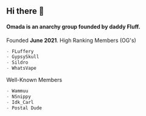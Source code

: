 ## Hi there 👋

#### Omada is an anarchy group founded by daddy Fluff.
Founded **June 2021**.
High Ranking Members (OG's)
```d
- FLuffery
- GypsySkull
- Sildro
- WhatsVape
```
Well-Known Members
```d
- Wammuu
- NSnippy
- Idk_Carl
- Postal Dude
```


<!--
OmadaDevel is for the developers of Omada to post their things to

current projects

omada site
postman omada rel
beach house
-->
